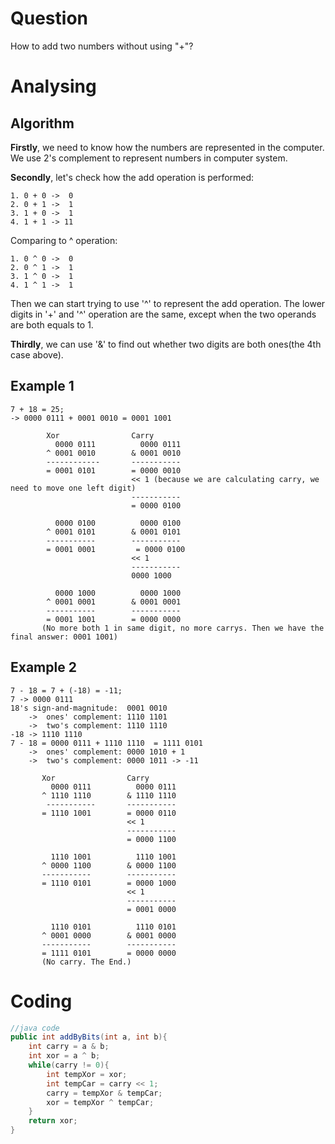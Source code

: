 # Question
How to add two numbers without using "+"?

# Analysing
## Algorithm
__Firstly__,  we need to know how the numbers are represented in the computer. We use 2's complement to represent numbers in computer system.

__Secondly__, let's check how the add operation is performed:

    1. 0 + 0 ->  0
    2. 0 + 1 ->  1
    3. 1 + 0 ->  1
    4. 1 + 1 -> 11
Comparing to ^ operation:

    1. 0 ^ 0 ->  0
    2. 0 ^ 1 ->  1
    3. 1 ^ 0 ->  1
    4. 1 ^ 1 ->  1
Then we can start trying to use '^' to represent the add operation. The lower digits in '+' and '^' operation are the same, except when 
the two operands are both equals to 1.

__Thirdly__, we can use '&' to find out whether two digits are both ones(the 4th case above).

## Example 1

    7 + 18 = 25;
    -> 0000 0111 + 0001 0010 = 0001 1001  
              
            Xor                Carry
              0000 0111          0000 0111
            ^ 0001 0010        & 0001 0010
            ------------       -----------
            = 0001 0101        = 0000 0010
                               << 1 (because we are calculating carry, we need to move one left digit)
                               -----------
                               = 0000 0100
            
              0000 0100          0000 0100
            ^ 0001 0101        & 0001 0101
            -----------        -----------
            = 0001 0001         = 0000 0100
                               << 1
                               -----------
                               0000 1000
              
              0000 1000          0000 1000
            ^ 0001 0001        & 0001 0001
            -----------        -----------
            = 0001 1001        = 0000 0000
           (No more both 1 in same digit, no more carrys. Then we have the final answer: 0001 1001)
        
## Example 2

    7 - 18 = 7 + (-18) = -11;
    7 -> 0000 0111 
    18's sign-and-magnitude:  0001 0010 
        ->  ones' complement: 1110 1101
        ->  two's complement: 1110 1110
    -18 -> 1110 1110
    7 - 18 = 0000 0111 + 1110 1110  = 1111 0101 
        ->  ones' complement: 0000 1010 + 1 
        ->  two's complement: 0000 1011 -> -11 
    
           Xor                Carry
             0000 0111          0000 0111
           ^ 1110 1110        & 1110 1110
            -----------       -----------
           = 1110 1001        = 0000 0110
                              << 1
                              -----------
                              = 0000 1100
                                
             1110 1001          1110 1001
           ^ 0000 1100        & 0000 1100
           -----------        -----------
           = 1110 0101        = 0000 1000
                              << 1
                              -----------
                              = 0001 0000
                                
             1110 0101          1110 0101
           ^ 0001 0000        & 0001 0000
           -----------        -----------
           = 1111 0101        = 0000 0000
           (No carry. The End.)
    
    
# Coding

```java
//java code
public int addByBits(int a, int b){
    int carry = a & b;
    int xor = a ^ b;
    while(carry != 0){
        int tempXor = xor;
        int tempCar = carry << 1;
        carry = tempXor & tempCar;
        xor = tempXor ^ tempCar; 
    }
    return xor;
}

```

